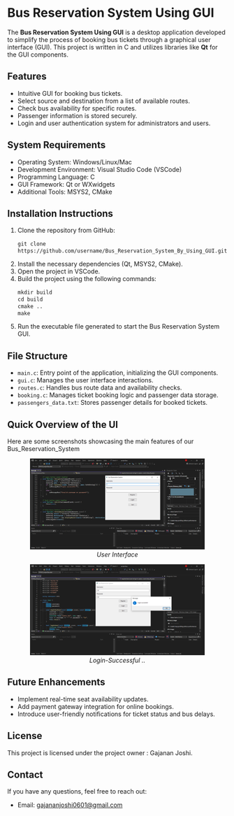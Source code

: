  <h1>Bus Reservation System Using GUI</h1>
    <p>The <strong>Bus Reservation System Using GUI</strong> is a desktop application developed to simplify the process of booking bus tickets through a graphical user interface (GUI). This project is written in C and utilizes libraries like <strong>Qt</strong> for the GUI components.</p>

  <h2>Features</h2>
    <ul>
        <li>Intuitive GUI for booking bus tickets.</li>
        <li>Select source and destination from a list of available routes.</li>
        <li>Check bus availability for specific routes.</li>
        <li>Passenger information is stored securely.</li>
        <li>Login and user authentication system for administrators and users.</li>
    </ul>

  <h2>System Requirements</h2>
    <ul>
        <li>Operating System: Windows/Linux/Mac</li>
        <li>Development Environment: Visual Studio Code (VSCode)</li>
        <li>Programming Language: C</li>
        <li>GUI Framework: Qt or WXwidgets</li>
        <li>Additional Tools: MSYS2, CMake</li>
    </ul>

  <h2>Installation Instructions</h2>
    <ol>
        <li>Clone the repository from GitHub:
            <pre><code>git clone https://github.com/username/Bus_Reservation_System_By_Using_GUI.git</code></pre>
        </li>
        <li>Install the necessary dependencies (Qt, MSYS2, CMake).</li>
        <li>Open the project in VSCode.</li>
        <li>Build the project using the following commands:
            <pre><code>mkdir build
cd build
cmake ..
make</code></pre>
        </li>
        <li>Run the executable file generated to start the Bus Reservation System GUI.</li>
    </ol>

  <h2>File Structure</h2>
    <ul>
        <li><code>main.c</code>: Entry point of the application, initializing the GUI components.</li>
        <li><code>gui.c</code>: Manages the user interface interactions.</li>
        <li><code>routes.c</code>: Handles bus route data and availability checks.</li>
        <li><code>booking.c</code>: Manages ticket booking logic and passenger data storage.</li>
        <li><code>passengers_data.txt</code>: Stores passenger details for booked tickets.</li>
    </ul>

<h2 id="overview">Quick Overview of the UI</h2>
<p>Here are some screenshots showcasing the main features of our Bus_Reservation_System</p>

<p align="center">
    <img src="/SS/ss-1.png" alt="Home Page" width="400">
    <br>
    <em>User Interface</em>
</p>

<p align="center">
    <img src="/SS/ss-2.png" alt="Generated Name" width="400">
    <br>
    <em>Login-Successful ..</em>
</p>

  <h2>Future Enhancements</h2>
    <ul>
        <li>Implement real-time seat availability updates.</li>
        <li>Add payment gateway integration for online bookings.</li>
        <li>Introduce user-friendly notifications for ticket status and bus delays.</li>
    </ul>
<h2>License</h2>
<p>This project is licensed under the project owner : Gajanan Joshi.</p>

<h2>Contact</h2>
<p>If you have any questions, feel free to reach out:</p>
<ul>
    <li>Email: <a href="mailto:gajananjoshi0601@gmail.com">gajananjoshi0601@gmail.com</a></li>
</ul>
